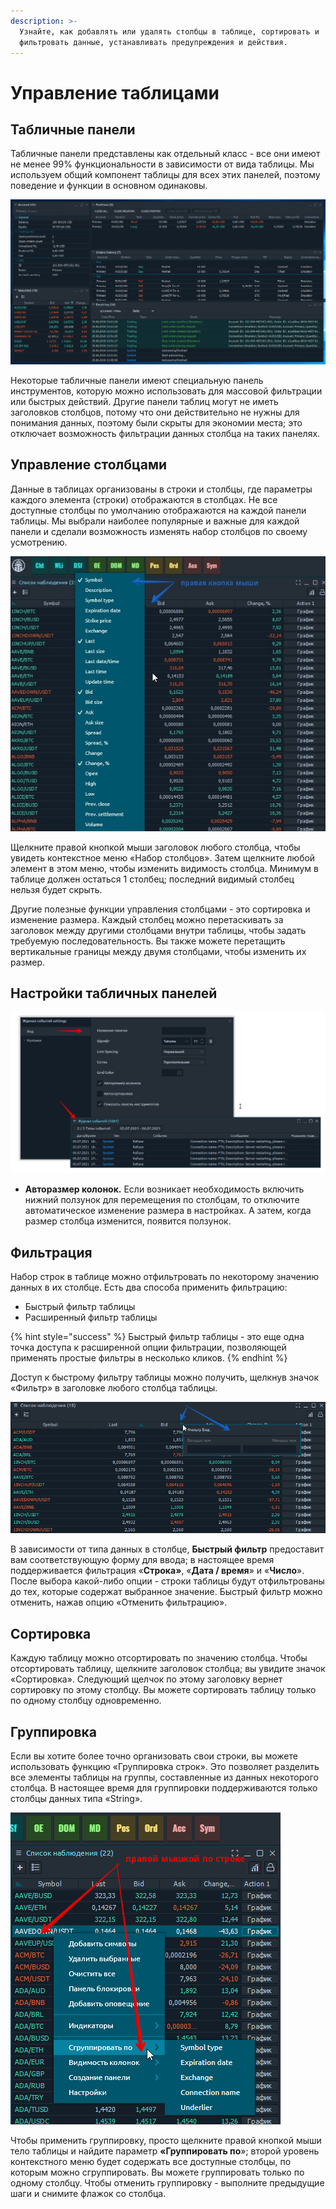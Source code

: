 ```yaml
---
description: >-
  Узнайте, как добавлять или удалять столбцы в таблице, сортировать и
  фильтровать данные, устанавливать предупреждения и действия.
---
```


# Управление таблицами

## Табличные панели

Табличные панели представлены как отдельный класс - все они имеют не менее 99% функциональности в зависимости от вида таблицы. Мы используем общий компонент таблицы для всех этих панелей, поэтому поведение и функции в основном одинаковы.

![Пример табличных панелей](../.gitbook/assets/tablepanels.png)

Некоторые табличные панели имеют специальную панель инструментов, которую можно использовать для массовой фильтрации или быстрых действий. Другие панели таблиц могут не иметь заголовков столбцов, потому что они действительно не нужны для понимания данных, поэтому были скрыты для экономии места; это отключает возможность фильтрации данных столбца на таких панелях.

## Управление столбцами

Данные в таблицах организованы в строки и столбцы, где параметры каждого элемента (строки) отображаются в столбцах. Не все доступные столбцы по умолчанию отображаются на каждой панели таблицы. Мы выбрали наиболее популярные и важные для каждой панели и сделали возможность изменять набор столбцов по своему усмотрению.

![](../.gitbook/assets/kolonki-po-umolchaniyu.jpg)

Щелкните правой кнопкой мыши заголовок любого столбца, чтобы увидеть контекстное меню «Набор столбцов». Затем щелкните любой элемент в этом меню, чтобы изменить видимость столбца. Минимум в таблице должен остаться 1 столбец; последний видимый столбец нельзя будет скрыть.

Другие полезные функции управления столбцами - это сортировка и изменение размера. Каждый столбец можно перетаскивать за заголовок между другими столбцами внутри таблицы, чтобы задать требуемую последовательность. Вы также можете перетащить вертикальные границы между двумя столбцами, чтобы изменить их размер.

## Настройки табличных панелей

![](../.gitbook/assets/nastroiki-tablichnykh-panelei.png)

* **Авторазмер колонок.** Если возникает необходимость включить нижний ползунок для перемещения по столбцам, то отключите автоматическое изменение размера в настройках. А затем, когда размер столбца изменится, появится ползунок.

## Фильтрация

Набор строк в таблице можно отфильтровать по некоторому значению данных в их столбце. Есть два способа применить фильтрацию:

* Быстрый фильтр таблицы
* Расширенный фильтр таблицы

{% hint style="success" %}
Быстрый фильтр таблицы - это еще одна точка доступа к расширенной опции фильтрации, позволяющей применять простые фильтры в несколько кликов.
{% endhint %}

Доступ к быстрому фильтру таблицы можно получить, щелкнув значок «Фильтр» в заголовке любого столбца таблицы.

![Быстрая фильтрация по столбцу](../.gitbook/assets/dopolnitelnye-filtry.png)

В зависимости от типа данных в столбце,  **Быстрый фильтр** предоставит вам соответствующую форму для ввода; в настоящее время поддерживается фильтрация «**Строка»**, «**Дата / время**» и «**Число**». После выбора какой-либо опции - строки таблицы будут отфильтрованы до тех, которые содержат выбранное значение. Быстрый фильтр можно отменить, нажав опцию «Отменить фильтрацию».

## Сортировка

Каждую таблицу можно отсортировать по значению столбца. Чтобы отсортировать таблицу, щелкните заголовок столбца; вы увидите значок «Сортировка». Следующий щелчок по этому заголовку вернет сортировку по этому столбцу. Вы можете сортировать таблицу только по одному столбцу одновременно.

## Группировка

Если вы хотите более точно организовать свои строки, вы можете использовать функцию «Группировка строк». Это позволяет разделить все элементы таблицы на группы, составленные из данных некоторого столбца. В настоящее время для группировки поддерживаются только столбцы данных типа «String».

![](../.gitbook/assets/gruppirovka.png)

Чтобы применить группировку, просто щелкните правой кнопкой мыши тело таблицы и найдите параметр **«Группировать по**»; второй уровень контекстного меню будет содержать все доступные столбцы, по которым можно сгруппировать. Вы можете группировать только по одному столбцу. Чтобы отменить группировку - выполните предыдущие шаги и снимите флажок со столбца.
